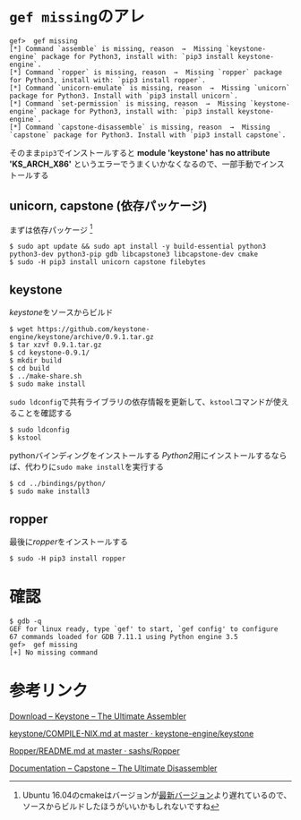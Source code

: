 <!-- TITLE: gef missingの解決 -->
<!-- SUBTITLE: A quick summary of Missing -->

# `gef missing`のアレ

```console
gef>  gef missing
[*] Command `assemble` is missing, reason  →  Missing `keystone-engine` package for Python3, install with: `pip3 install keystone-engine`.
[*] Command `ropper` is missing, reason  →  Missing `ropper` package for Python3, install with: `pip3 install ropper`.
[*] Command `unicorn-emulate` is missing, reason  →  Missing `unicorn` package for Python3. Install with `pip3 install unicorn`.
[*] Command `set-permission` is missing, reason  →  Missing `keystone-engine` package for Python3, install with: `pip3 install keystone-engine`.
[*] Command `capstone-disassemble` is missing, reason  →  Missing `capstone` package for Python3. Install with `pip3 install capstone`.
```

そのまま`pip3`でインストールすると **module 'keystone' has no attribute 'KS_ARCH_X86'** というエラーでうまくいかなくなるので、一部手動でインストールする

## unicorn, capstone (依存パッケージ)

まずは依存パッケージ [^10]

```console
$ sudo apt update && sudo apt install -y build-essential python3 python3-dev python3-pip gdb libcapstone3 libcapstone-dev cmake
$ sudo -H pip3 install unicorn capstone filebytes
```

## keystone

*keystone*をソースからビルド

```console
$ wget https://github.com/keystone-engine/keystone/archive/0.9.1.tar.gz
$ tar xzvf 0.9.1.tar.gz 
$ cd keystone-0.9.1/
$ mkdir build
$ cd build
$ ../make-share.sh
$ sudo make install
```

`sudo ldconfig`で共有ライブラリの依存情報を更新して、`kstool`コマンドが使えることを確認する

```console
$ sudo ldconfig
$ kstool 
```

pythonバインディングをインストールする
*Python2*用にインストールするならば、代わりに`sudo make install`を実行する

```console
$ cd ../bindings/python/
$ sudo make install3
```

## ropper

最後に*ropper*をインストールする

```console
$ sudo -H pip3 install ropper
```

# 確認

```console
$ gdb -q
GEF for linux ready, type `gef' to start, `gef config' to configure
67 commands loaded for GDB 7.11.1 using Python engine 3.5
gef>  gef missing
[+] No missing command
```

# 参考リンク

[Download – Keystone – The Ultimate Assembler](http://www.keystone-engine.org/download/)

[keystone/COMPILE-NIX.md at master · keystone-engine/keystone](https://github.com/keystone-engine/keystone/blob/master/docs/COMPILE-NIX.md)

[Ropper/README.md at master · sashs/Ropper](https://github.com/sashs/Ropper/blob/master/README.md)

[Documentation – Capstone – The Ultimate Disassembler](https://www.capstone-engine.org/documentation.html)

[^10]: Ubuntu 16.04のcmakeはバージョンが[最新バージョン](https://cmake.org/download/)より遅れているので、ソースからビルドしたほうがいいかもしれないですね
